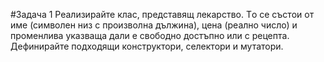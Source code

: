 #Задача 1 
Реализирайте клас, представящ лекарство. Тo се състои от име (символен низ с произволна дължина), цена (реално число) и  променлива указваща дали е свободно достъпно или с рецепта.
 Дефинирайте подходящи конструктори, селектори и мутатори.
